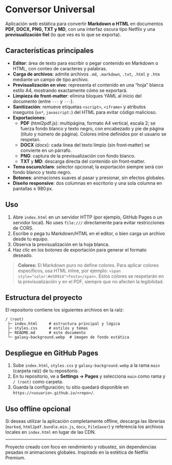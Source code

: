 # Conversor Universal

Aplicación web estática para convertir **Markdown o HTML** en documentos **PDF, DOCX, PNG, TXT y MD**, con una interfaz oscura tipo Netflix y una **previsualización fiel** (lo que ves es lo que se exporta).

## Características principales

- **Editor**: área de texto para escribir o pegar contenido en Markdown o HTML, con conteo de caracteres y palabras.
- **Carga de archivos**: admite archivos `.md`, `.markdown`, `.txt`, `.html` y `.htm` mediante un campo de tipo archivo.
- **Previsualización en vivo**: representa el contenido en una “hoja” blanca estilo A4, mostrando exactamente cómo se exportará.
- **Limpieza de front‑matter**: elimina bloques YAML al inicio del documento (entre `---` y `---`).
- **Sanitización**: remueve etiquetas `<script>`, `<iframe>` y atributos inseguros (`on*`, `javascript:`) del HTML para evitar código malicioso.
- **Exportaciones**:
  - **PDF** (html2pdf.js): multipágina, formato A4 vertical, escala 2; se fuerza fondo blanco y texto negro, con encabezado y pie de página (título y número de página). Colores inline definidos por el usuario se respetan.
  - **DOCX** (docx): cada línea del texto limpio (sin front‑matter) se convierte en un párrafo.
  - **PNG**: captura de la previsualización con fondo blanco.
  - **TXT** y **MD**: descarga directa del contenido sin front‑matter.
- **Tema oscuro/claro**: selector opcional; la exportación siempre será con fondo blanco y texto negro.
- **Botones**: animaciones suaves al pasar y presionar, sin efectos globales.
- **Diseño responsive**: dos columnas en escritorio y una sola columna en pantallas ≤ 980 px.

## Uso

1. Abre `index.html` en un servidor HTTP (por ejemplo, GitHub Pages o un servidor local). No uses `file:///` directamente para evitar restricciones de CORS.
2. Escribe o pega tu Markdown/HTML en el editor, o bien carga un archivo desde tu equipo.
3. Observa la previsualización en la hoja blanca.
4. Haz clic en los botones de exportación para generar el formato deseado.

> **Colores:** El Markdown puro no define colores. Para aplicar colores específicos, usa HTML inline, por ejemplo: `<span style="color:#e50914">Texto</span>`. Estos colores se respetarán en la previsualización y en el PDF, siempre que no afecten la legibilidad.

## Estructura del proyecto

El repositorio contiene los siguientes archivos en la raíz:

```
/ (root)
 ├─ index.html     # estructura principal y lógica
 ├─ styles.css     # estilos y temas
 ├─ README.md      # este documento
 └─ galaxy-background.webp  # imagen de fondo estática
```

## Despliegue en GitHub Pages

1. Sube `index.html`, `styles.css` y `galaxy-background.webp` a la rama `main` (carpeta raíz) de tu repositorio.
2. En tu repositorio, ve a **Settings → Pages** y selecciona `main` como rama y `/ (root)` como carpeta.
3. Guarda la configuración; tu sitio quedará disponible en `https://<usuario>.github.io/<repo>/`.

## Uso offline opcional

Si deseas utilizar la aplicación completamente offline, descarga las librerías (`marked`, `html2pdf.bundle.min.js`, `docx`, `FileSaver`) y referencia los archivos locales en `index.html` en lugar de las CDN.

---

Proyecto creado con foco en rendimiento y robustez, sin dependencias pesadas ni animaciones globales. Inspirado en la estética de Netflix Premium.